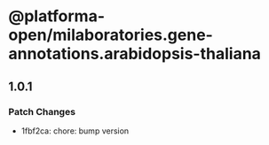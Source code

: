 # @platforma-open/milaboratories.gene-annotations.arabidopsis-thaliana

## 1.0.1

### Patch Changes

- 1fbf2ca: chore: bump version
